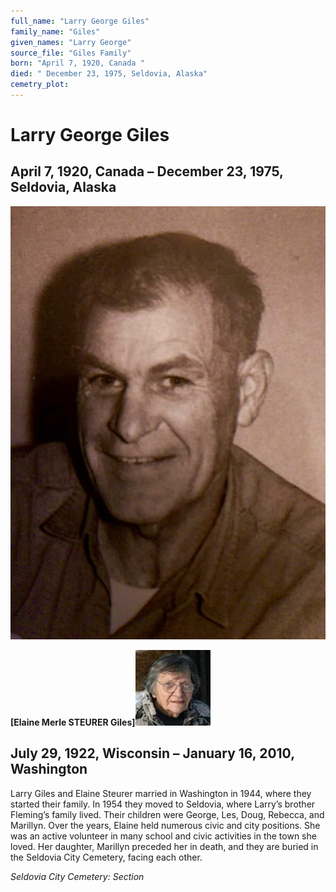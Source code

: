 ```yaml
---
full_name: "Larry George Giles"
family_name: "Giles"
given_names: "Larry George"
source_file: "Giles Family"
born: "April 7, 1920, Canada "
died: " December 23, 1975, Seldovia, Alaska"
cemetry_plot: 
---
```

# Larry George Giles

## April 7, 1920, Canada – December 23, 1975, Seldovia, Alaska

![](../assets/images/Giles%20Family/media/image1.jpeg)

**\[Elaine Merle STEURER
Giles\]**![](../assets/images/Giles%20Family/media/image2.jpeg)

## July 29, 1922, Wisconsin – January 16, 2010, Washington

Larry Giles and Elaine Steurer married in Washington in 1944, where they
started their family. In 1954 they moved to Seldovia, where Larry’s
brother Fleming’s family lived. Their children were George, Les, Doug,
Rebecca, and Marillyn. Over the years, Elaine held numerous civic and
city positions. She was an active volunteer in many school and civic
activities in the town she loved. Her daughter, Marillyn preceded her in
death, and they are buried in the Seldovia City Cemetery, facing each
other.

*Seldovia City Cemetery: Section*

